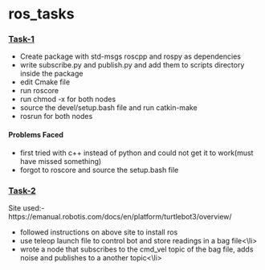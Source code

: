 # ros_tasks

<h3><u>Task-1</u></h3>
<ul>
  <li>Create package with std-msgs roscpp and rospy as dependencies</li>
  <li>write subscribe.py and publish.py and add them to scripts directory inside the package</li>
  <li>edit Cmake file </li>
  <li>run roscore </li>
  <li>run chmod -x for both nodes </li>
  <li>source the devel/setup.bash file and run catkin-make </li>
  <li>rosrun for both nodes </li>
</ul>
<h4>Problems Faced</h4>
<ul>
<li>first tried with c++ instead of python and could not get it to work(must have missed something) </li>
<li>forgot to roscore and source the setup.bash file</li>
</ul>

<h3><u>Task-2</u></h3>
Site used:-https://emanual.robotis.com/docs/en/platform/turtlebot3/overview/
<ul>
<li>followed instructions on above site to install ros</li>
<li>use teleop launch file to control bot and store readings in a bag file<\li>
<li>wrote a node that subscribes to the cmd_vel topic of the bag file, adds noise and publishes to a another topic<\li>

